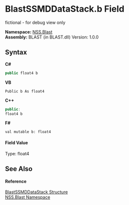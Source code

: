 # BlastSSMDDataStack.b Field
 

fictional - for debug view only

**Namespace:**&nbsp;<a href="88b55311-4a89-0894-e27a-e157e443c7f7.md">NSS.Blast</a><br />**Assembly:**&nbsp;BLAST (in BLAST.dll) Version: 1.0.0

## Syntax

**C#**<br />
``` C#
public float4 b
```

**VB**<br />
``` VB
Public b As float4
```

**C++**<br />
``` C++
public:
float4 b
```

**F#**<br />
``` F#
val mutable b: float4
```


#### Field Value
Type: float4

## See Also


#### Reference
<a href="0f4f1f7f-e862-bea9-18e1-be0225e19ae1.md">BlastSSMDDataStack Structure</a><br /><a href="88b55311-4a89-0894-e27a-e157e443c7f7.md">NSS.Blast Namespace</a><br />